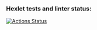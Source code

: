 ### Hexlet tests and linter status:
[![Actions Status](https://github.com/desmoll/layout-designer-project-lvl1/workflows/hexlet-check/badge.svg)](https://github.com/desmoll/layout-designer-project-lvl1/actions)